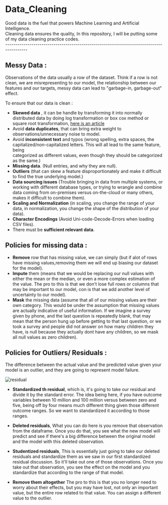 # Data_Cleaning

Good data is the fuel that powers Machine Learning and Artificial Intelligence.<br />
Cleaning data ensures the quality,
In this repository, I will be putting some of my data cleaning practice codes.<br/>
-----------------------------------------------------------------------------------------<br/>

## Messy Data :

Observations of the data usually a row of the dataset. Think if a row is not clean, we are misrepresenting to our model, the relationship between our features and our targets, messy data can lead to "garbage-in, garbage-out" effect.

To ensure that our data is clean :
- **Skewed data** , it can be handle by transforming it into normally distributed data by doing log transformation or box cox method or square root transformation, [here is an article](https://towardsdatascience.com/top-3-methods-for-handling-skewed-data-1334e0debf45)
- Avoid **data duplicates**, that can bring extra weight to observations/unnecessary noise to model.
- Avoid **inconsistent text** and typos (wrong spelling, extra spaces, the capitalized/non-capitalized letters. This will all lead to the same feature, being   
                                        categorized as different values, even though they should be categorized as the same.)
- **Missing data**. (Null entries, and why they are null).
- **Outliers** (that can skew a feature disproportionately and make it difficult to find the true underlying model.)
- **Data sourcing issues** (Trouble bringing in data from multiple systems, or working with different database types, or trying to wrangle and combine data coming from                               on-premises versus on-the-cloud or many others, makes it difficult to combine them).
- **Scaling and Normalization** (in scaling, you change the range of your data, in normalization, you change the shape of the distribution of your data).
- **Character Encodings** (Avoid Uni-code-Decode-Errors when loading CSV files).
- There must be **sufficient relevant data**.

## Policies for missing data :

- **Remove** row that has missing value, we can simply  (but if alot of rows have missing values,removing them we will end up biasing our dataset for the model).
- **Impute** them (means that we would be replacing our null values with either the mean or the median, or even a more complex estimation of the value. The pro to this                      is that we don't lose full rows or columns that may be important to our model, con is that we add another level of uncertainty to our model).
- **Mask** the missing data (assume that all of our missing values are their own category. This would be under the assumption that missing values are actually                                      indicative of useful information. If we imagine a survey given by phone, and the last question is repeatedly blank, that may mean that the                              person hung up before getting to that last question, or we took a survey and people did not answer on how many children they have, is null                              because they actually dont have any children, so we mask all null values as zero children).


## Policies for Outliers/ Residuals : 

 The difference between the actual value and the predicted value given your model is an outlier, and they are going to represent model failure.
 
 ![residual](https://user-images.githubusercontent.com/33677647/200022165-24d6aee4-3932-4a35-912e-29ae07125d22.png)

- **Standardized th residual**, which is, it's going to take our residual and divide it by the standard error. The idea being here, if you have outcome variables between 10 million and 100 million versus between zero and five, being off by four means much different thing given those different outcome ranges. So we want to standardized it according to those ranges.

- **Deleted residuals**, What you can do here is you remove that observation from the dataframe. Once you do that, you see what the new model will predict and see if there's a big difference between the original model and the model with this deleted observation.

- **Studentized residuals**, This is essentially just going to take our deleted residuals and standardize them as we saw in our first standardized residual discussion. So it'll take out one of those observations. Once you take out that observation, you see the effect on the model and you standardize that according to the range of that model.
 
- **Remove them altogether** The pro to this is that you no longer need to worry about their effects, but you may have lost, not only an important value, but the entire row related to that value. You can assign a different value to the outlier.
 
 
 
 
 
 
 
